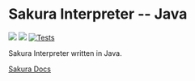 # Sakura Interpreter -- Java

<img src="https://img.shields.io/badge/Interpreter%20Version-1.0.0-red" /> <img src="https://img.shields.io/badge/Lang Version-0.1.0--beta.1-green" /> [![Tests](https://github.com/ArkinSolomon/sakura-interpreter-java/actions/workflows/test-all.yml/badge.svg)](https://github.com/ArkinSolomon/sakura-interpreter-java/actions/workflows/test-all.yml)

Sakura Interpreter written in Java.

[Sakura Docs](https://sakura-docs.arkinsolomon.net/)
